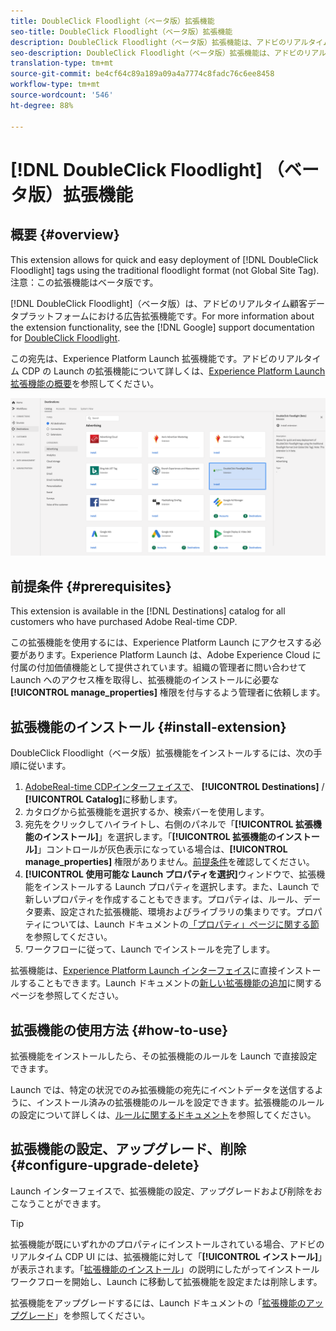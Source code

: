 ```yaml
---
title: DoubleClick Floodlight（ベータ版）拡張機能
seo-title: DoubleClick Floodlight（ベータ版）拡張機能
description: DoubleClick Floodlight（ベータ版）拡張機能は、アドビのリアルタイム顧客データプラットフォームにおける広告の宛先になります。拡張機能について詳しくは、Adobe Exchange の拡張機能のページを参照してください。
seo-description: DoubleClick Floodlight（ベータ版）拡張機能は、アドビのリアルタイム顧客データプラットフォームにおける広告の宛先になります。拡張機能について詳しくは、Adobe Exchange の拡張機能のページを参照してください。
translation-type: tm+mt
source-git-commit: be4cf64c89a189a09a4a7774c8fadc76c6ee8458
workflow-type: tm+mt
source-wordcount: '546'
ht-degree: 88%

---
```



# [!DNL DoubleClick Floodlight] （ベータ版）拡張機能

## 概要 {#overview}

This extension allows for quick and easy deployment of [!DNL DoubleClick Floodlight] tags using the traditional floodlight format (not Global Site Tag). 注意：この拡張機能はベータ版です。

[!DNL DoubleClick Floodlight]（ベータ版）は、アドビのリアルタイム顧客データプラットフォームにおける広告拡張機能です。For more information about the extension functionality, see the [!DNL Google] support documentation for [DoubleClick Floodlight](https://support.google.com/dcm/answer/2823388?hl=ja).

この宛先は、Experience Platform Launch 拡張機能です。アドビのリアルタイム CDP の Launch の拡張機能について詳しくは、[Experience Platform Launch 拡張機能の概要](/help/rtcdp/destinations/experience-platform-launch-extensions.md)を参照してください。

![Doubleclick Floodlight 拡張機能](assets/doubleclick-floodlight-extension.png)

## 前提条件 {#prerequisites}

This extension is available in the [!DNL Destinations] catalog for all customers who have purchased Adobe Real-time CDP.

この拡張機能を使用するには、Experience Platform Launch にアクセスする必要があります。Experience Platform Launch は、Adobe Experience Cloud に付属の付加価値機能として提供されています。組織の管理者に問い合わせて Launch へのアクセス権を取得し、拡張機能のインストールに必要な **[!UICONTROL manage_properties]** 権限を付与するよう管理者に依頼します。

## 拡張機能のインストール {#install-extension}

DoubleClick Floodlight（ベータ版）拡張機能をインストールするには、次の手順に従います。

1. [AdobeReal-time CDPインターフェイスで](http://platform.adobe.com/)、 **[!UICONTROL Destinations]** / **[!UICONTROL Catalog]**&#x200B;に移動します。
2. カタログから拡張機能を選択するか、検索バーを使用します。
3. 宛先をクリックしてハイライトし、右側のパネルで「**[!UICONTROL 拡張機能のインストール]**」を選択します。「**[!UICONTROL 拡張機能のインストール]**」コントロールが灰色表示になっている場合は、**[!UICONTROL manage_properties]** 権限がありません。[前提条件](#prerequisites)を確認してください。
4. **[!UICONTROL 使用可能な Launch プロパティを選択]**&#x200B;ウィンドウで、拡張機能をインストールする Launch プロパティを選択します。また、Launch で新しいプロパティを作成することもできます。プロパティは、ルール、データ要素、設定された拡張機能、環境およびライブラリの集まりです。プロパティについては、Launch ドキュメントの[「プロパティ」ページに関する節](https://docs.adobe.com/content/help/ja-JP/launch/using/reference/admin/companies-and-properties.html#プロパティページ)を参照してください。
5. ワークフローに従って、Launch でインストールを完了します。

拡張機能は、[Experience Platform Launch インターフェイス](https://launch.adobe.com/)に直接インストールすることもできます。Launch ドキュメントの[新しい拡張機能の追加](https://docs.adobe.com/content/help/ja-JP/launch/using/reference/manage-resources/extensions/overview.html#add-a-new-extension)に関するページを参照してください。


## 拡張機能の使用方法 {#how-to-use}

拡張機能をインストールしたら、その拡張機能のルールを Launch で直接設定できます。

Launch では、特定の状況でのみ拡張機能の宛先にイベントデータを送信するように、インストール済みの拡張機能のルールを設定できます。拡張機能のルールの設定について詳しくは、[ルールに関するドキュメント](https://docs.adobe.com/help/ja-JP/launch/using/reference/manage-resources/rules.html)を参照してください。

## 拡張機能の設定、アップグレード、削除 {#configure-upgrade-delete}

Launch インターフェイスで、拡張機能の設定、アップグレードおよび削除をおこなうことができます。

>[!TIP]
>
>拡張機能が既にいずれかのプロパティにインストールされている場合、アドビのリアルタイム CDP UI には、拡張機能に対して「**[!UICONTROL インストール]**」が表示されます。「[拡張機能のインストール](#install-extension)」の説明にしたがってインストールワークフローを開始し、Launch に移動して拡張機能を設定または削除します。

拡張機能をアップグレードするには、Launch ドキュメントの「[拡張機能のアップグレード](https://docs.adobe.com/content/help/ja-JP/launch/using/reference/manage-resources/extensions/extension-upgrade.html)」を参照してください。






